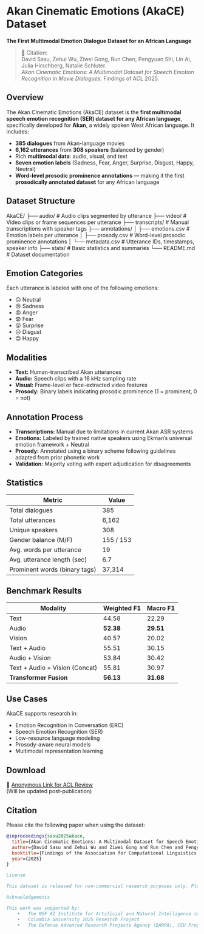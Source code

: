 # Akan Cinematic Emotions (AkaCE) Dataset

**The First Multimodal Emotion Dialogue Dataset for an African Language**

> 📝 Citation:  
> David Sasu, Zehui Wu, Ziwei Gong, Run Chen, Pengyuan Shi, Lin Ai, Julia Hirschberg, Natalie Schluter.  
> *Akan Cinematic Emotions: A Multimodal Dataset for Speech Emotion Recognition in Movie Dialogues.* Findings of ACL 2025.

## Overview

The Akan Cinematic Emotions (AkaCE) dataset is the **first multimodal speech emotion recognition (SER) dataset for any African language**, specifically developed for **Akan**, a widely spoken West African language. It includes:
- **385 dialogues** from Akan-language movies
- **6,162 utterances** from **308 speakers** (balanced by gender)
- Rich **multimodal data**: audio, visual, and text
- **Seven emotion labels** (Sadness, Fear, Anger, Surprise, Disgust, Happy, Neutral)
- **Word-level prosodic prominence annotations** — making it the first **prosodically annotated dataset** for any African language

## Dataset Structure
AkaCE/
├── audio/                  # Audio clips segmented by utterance
├── video/                  # Video clips or frame sequences per utterance
├── transcripts/            # Manual transcriptions with speaker tags
├── annotations/
│   ├── emotions.csv        # Emotion labels per utterance
│   ├── prosody.csv         # Word-level prosodic prominence annotations
│   └── metadata.csv        # Utterance IDs, timestamps, speaker info
├── stats/                  # Basic statistics and summaries
└── README.md               # Dataset documentation

## Emotion Categories

Each utterance is labeled with one of the following emotions:

- 😐 Neutral
- 😢 Sadness
- 😠 Anger
- 😨 Fear
- 😲 Surprise
- 😖 Disgust
- 😊 Happy

## Modalities

- **Text:** Human-transcribed Akan utterances
- **Audio:** Speech clips with a 16 kHz sampling rate
- **Visual:** Frame-level or face-extracted video features
- **Prosody:** Binary labels indicating prosodic prominence (1 = prominent, 0 = not)

## Annotation Process

- **Transcriptions:** Manual due to limitations in current Akan ASR systems
- **Emotions:** Labeled by trained native speakers using Ekman’s universal emotion framework + Neutral
- **Prosody:** Annotated using a binary scheme following guidelines adapted from prior phonetic work
- **Validation:** Majority voting with expert adjudication for disagreements

## Statistics

| Metric                          | Value       |
|------------------------------- |-------------|
| Total dialogues                 | 385         |
| Total utterances                | 6,162       |
| Unique speakers                 | 308         |
| Gender balance (M/F)           | 155 / 153   |
| Avg. words per utterance       | 19          |
| Avg. utterance length (sec)    | 6.7         |
| Prominent words (binary tags)  | 37,314      |

## Benchmark Results

| Modality          | Weighted F1 | Macro F1 |
|------------------|-------------|----------|
| Text              | 44.58       | 22.29    |
| Audio             | **52.38**   | **29.51**|
| Vision            | 40.57       | 20.02    |
| Text + Audio      | 55.51       | 30.15    |
| Audio + Vision    | 53.84       | 30.42    |
| Text + Audio + Vision (Concat) | 55.81 | 30.97 |
| **Transformer Fusion**         | **56.13** | **31.68** |

## Use Cases

AkaCE supports research in:
- Emotion Recognition in Conversation (ERC)
- Speech Emotion Recognition (SER)
- Low-resource language modeling
- Prosody-aware neural models
- Multimodal representation learning

## Download

📂 [Anonymous Link for ACL Review](https://anonymous.4open.science/r/Akan-Cinematic-Emotion-A328)  
(Will be updated post-publication)

## Citation

Please cite the following paper when using the dataset:

```bibtex
@inproceedings{sasu2025akace,
  title={Akan Cinematic Emotions: A Multimodal Dataset for Speech Emotion Recognition in Movie Dialogues},
  author={David Sasu and Zehui Wu and Ziwei Gong and Run Chen and Pengyuan Shi and Lin Ai and Julia Hirschberg and Natalie Schluter},
  booktitle={Findings of the Association for Computational Linguistics (ACL)},
  year={2025}
}

License

This dataset is released for non-commercial research purposes only. Please refer to the LICENSE.txt for more details.

Acknowledgements

This work was supported by:
	•	The NSF AI Institute for Artificial and Natural Intelligence (ARNI)
	•	Columbia University 2025 Research Project
	•	The Defense Advanced Research Projects Agency (DARPA), CCU Program

